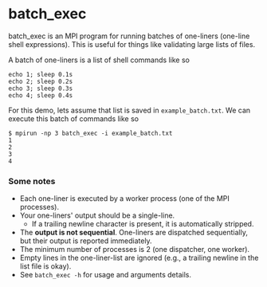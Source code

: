 # batch_exec

batch_exec is an MPI program for running batches of one-liners (one-line shell expressions). This is useful for things like validating large lists of files. 

A batch of one-liners is a list of shell commands like so

```
echo 1; sleep 0.1s
echo 2; sleep 0.2s
echo 3; sleep 0.3s
echo 4; sleep 0.4s
```

For this demo, lets assume that list is saved in `example_batch.txt`. We can execute this batch of commands like so

```console
$ mpirun -np 3 batch_exec -i example_batch.txt
1
2
3
4
```

### Some notes

- Each one-liner is executed by a worker process (one of the MPI processes).
- Your one-liners' output should be a single-line.
  - If a trailing newline character is present, it is automatically stripped.
- The **output is not sequential**. One-liners are dispatched sequentially, but their output is reported immediately.
- The minimum number of processes is 2 (one dispatcher, one worker).
- Empty lines in the one-liner-list are ignored (e.g., a trailing newline in the list file is okay).
- See `batch_exec -h` for usage and arguments details.


